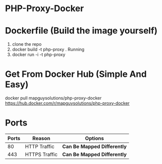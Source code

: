 # PHP-Proxy-Docker


# Dockerfile (Build the image yourself)

1. clone the repo
2. docker build -t php-proxy .
Running 
1. docker run -i -t php-proxy


# Get From Docker Hub (Simple And Easy)
docker pull mapguysolutions/php-proxy-docker\
https://hub.docker.com/r/mapguysolutions/php-proxy-docker

# Ports

Ports | Reason | Options
--- | --- | ---
80 | HTTP Traffic| **Can Be Mapped Differently**
443 | HTTPS Traffic| **Can Be Mapped Differently**
